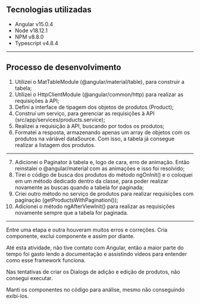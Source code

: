 ## Tecnologias utilizadas
- Angular v15.0.4
- Node v18.12.1
- NPM v8.8.0
- Typescript v4.8.4

---

## Processo de desenvolvimento
1. Utilizei o MatTableModule (@angular/material/table), para construir a tabela;
2. Utilizei o HttpClientModule (@angular/common/http) para realizar as requisições à API;
3. Defini a interface de tipagem dos objetos de produtos (Product);
4. Construí um serviço, para gerenciar as requisições à API (src/app/services/products.service);
5. Realizei a requisição à API, buscando por todos os produtos;
6. Formatei a resposta, armazenando apenas um array de objetos com os produtos na váriável dataSource. Com isso, a tabela já consegue realizar a listagem dos produtos.

---

7. Adicionei o Paginator à tabela e, logo de cara, erro de animação. Então reinstalei o @angular/material com as animações e isso foi resolvido;
8. Tirei o código de busca dos produtos do método ngOnInit() e o coloquei em um método dedicado dentro da classe, para poder realizar novamente as buscas quando a tabela for paginada;
9. Criei outro método no serviço de produtos para realizar requisições com paginação (getProductsWithPagination());
10. Adicionei o método ngAfterViewInit() para realizar as requisições novamente sempre que a tabela for paginada.

---

Entre uma etapa e outra houveram muitos erros e correções. Cria componente, exclui componente e assim por diante.

Até esta atividade, não tive contato com Angular, então a maior parte do tempo foi gasto lendo a documentação e assistindo vídeos para entender como esse framework funciona.

Nas tentativas de criar os Dialogs de adição e edição de produtos, não consegui executar.

Manti os componentes no código para análise, mesmo não conseguindo exibí-los.